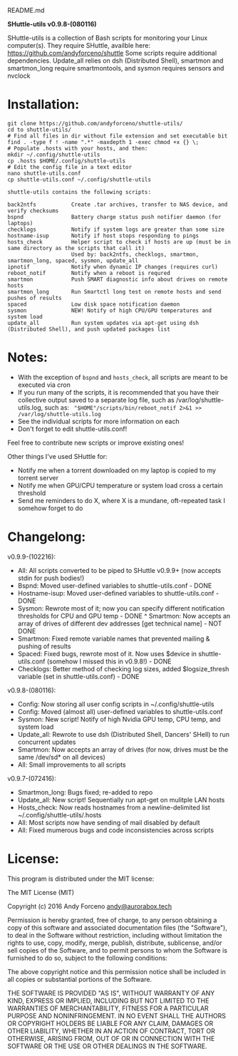 README.md

**SHuttle-utils v0.9.8-(080116)**

SHuttle-utils is a collection of Bash scripts for monitoring your Linux computer(s). They require SHuttle, availble here: https://github.com/andyforceno/shuttle
Some scripts require additional dependencies. Update_all relies on dsh (Distributed Shell), smartmon and smartmon_long require smartmontools, and sysmon requires sensors and nvclock

# Installation:
    git clone https://github.com/andyforceno/shuttle-utils/
    cd to shuttle-utils/
    # Find all files in dir without file extension and set executable bit
    find . -type f ! -name ".*" -maxdepth 1 -exec chmod +x {} \;
    # Populate .hosts with your hosts, and then:
    mkdir ~/.config/shuttle-utils
    cp .hosts $HOME/.config/shuttle-utils
    # Edit the config file in a text editor
    nano shuttle-utils.conf
    cp shuttle-utils.conf ~/.config/shuttle-utils


``` 
shuttle-utils contains the following scripts:

back2ntfs			Create .tar archives, transfer to NAS device, and verify checksums
bspnd				Battery charge status push notifier daemon (for laptops)
checklogs			Notify if system logs are greater than some size
hostname-isup		Notify if host stops responding to pings
hosts_check			Helper script to check if hosts are up (must be in same directory as the scripts that call it)
					Used by: back2ntfs, checklogs, smartmon, smartmon_long, spaced, sysmon, update_all
ipnotif				Notify when dynamic IP changes (requires curl)
reboot_notif		Notify when a reboot is requred
smartmon			Push SMART diagnostic info about drives on remote hosts
smartmon_long		Run Smartctl long test on remote hosts and send pushes of results
spaced				Low disk space notification daemon
sysmon              NEW! Notify of high CPU/GPU temperatures and system load
update_all			Run system updates via apt-get using dsh (Distributed Shell), and push updated packages list
```


# Notes:
* With the exception of `bspnd` and `hosts_check`, all scripts are meant to be executed via cron
* If you run many of the scripts, it is recommended that you have their collective output
saved to a separate log file, such as /var/log/shuttle-utils.log, such as:
` "$HOME"/scripts/bin/reboot_notif 2>&1 >> /var/log/shuttle-utils.log`
* See the individual scripts for more information on each
* Don't forget to edit shuttle-utils.conf!

Feel free to contribute new scripts or improve existing ones!

Other things I've used SHuttle for:
* Notify me when a torrent downloaded on my laptop is copied to my torrent server
* Notify me when GPU/CPU temperature or system load cross a certain threshold 
* Send me reminders to do X, where X is a mundane, oft-repeated task I somehow forget to do


# Changelong:
v0.9.9-(102216):
* All: All scripts converted to be piped to SHuttle v0.9.9+ (now accepts stdin for push bodies!)
* Bspnd: Moved user-defined variables to shuttle-utils.conf - DONE
* Hostname-isup: Moved user-defined variables to shuttle-utils.conf - DONE
* Sysmon: Rewrote most of it; now you can specify different notification thresholds for CPU and GPU temp - DONE
^ Smartmon: Now accepts an array of drives of different dev addresses [get technical name] - NOT DONE
* Smartmon: Fixed remote variable names that prevented mailing & pushing of results
* Spaced: Fixed bugs, rewrote most of it. Now uses $device in shuttle-utils.conf (somehow I missed this in v0.9.8!) - DONE
* Checklogs: Better method of checking log sizes, added $logsize_thresh variable (set in shuttle-utils.conf) - DONE

v0.9.8-(080116):
* Config: Now storing all user config scripts in ~/.config/shuttle-utils
* Config: Moved (almost all) user-defined variables to shuttle-utils.conf
* Sysmon: New script! Notify of high Nvidia GPU temp, CPU temp, and system load
* Update_all: Rewrote to use dsh (Distributed Shell, Dancers' SHell) to run concurrent updates
* Smartmon: Now accepts an array of drives (for now, drives must be the same /dev/sd* on all devices)
* All: Small improvements to all scripts

v0.9.7-(072416):
* Smartmon_long: Bugs fixed; re-added to repo 
* Update_all: New script! Sequentially run apt-get on mulitple LAN hosts
* Hosts_check: Now reads hostnames from a newline-delimited list ~/.config/shuttle-utils/.hosts
* All: Most scripts now have sending of mail disabled by default
* All: Fixed mumerous bugs and code inconsistencies across scripts


# License:
This program is distributed under the MIT license:

The MIT License (MIT)

Copyright (c) 2016 Andy Forceno <andy@aurorabox.tech>

Permission is hereby granted, free of charge, to any person obtaining a copy of this software and associated documentation files (the "Software"), to deal in the Software without restriction, including without limitation the rights to use, copy, modify, merge, publish, distribute, sublicense, and/or sell copies of the Software, and to permit persons to whom the Software is furnished to do so, subject to the following conditions:

The above copyright notice and this permission notice shall be included in all copies or substantial portions of the Software.

THE SOFTWARE IS PROVIDED "AS IS", WITHOUT WARRANTY OF ANY KIND, EXPRESS OR IMPLIED, INCLUDING BUT NOT LIMITED TO THE WARRANTIES OF MERCHANTABILITY, FITNESS FOR A PARTICULAR PURPOSE AND NONINFRINGEMENT. IN NO EVENT SHALL THE AUTHORS OR COPYRIGHT HOLDERS BE LIABLE FOR ANY CLAIM, DAMAGES OR OTHER LIABILITY, WHETHER IN AN ACTION OF CONTRACT, TORT OR OTHERWISE, ARISING FROM, OUT OF OR IN CONNECTION WITH THE SOFTWARE OR THE USE OR OTHER DEALINGS IN THE SOFTWARE.
